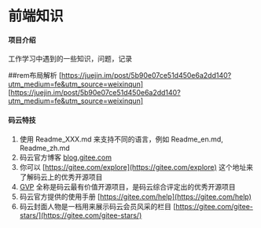 # 前端知识

#### 项目介绍
工作学习中遇到的一些知识，问题，记录

##rem布局解析
 [https://juejin.im/post/5b90e07ce51d450e6a2dd140?utm_medium=fe&utm_source=weixinqun] 
 [https://juejin.im/post/5b90e07ce51d450e6a2dd140?utm_medium=fe&utm_source=weixinqun]


#### 码云特技

1. 使用 Readme\_XXX.md 来支持不同的语言，例如 Readme\_en.md, Readme\_zh.md
2. 码云官方博客 [blog.gitee.com](https://blog.gitee.com)
3. 你可以 [https://gitee.com/explore](https://gitee.com/explore) 这个地址来了解码云上的优秀开源项目
4. [GVP](https://gitee.com/gvp) 全称是码云最有价值开源项目，是码云综合评定出的优秀开源项目
5. 码云官方提供的使用手册 [https://gitee.com/help](https://gitee.com/help)
6. 码云封面人物是一档用来展示码云会员风采的栏目 [https://gitee.com/gitee-stars/](https://gitee.com/gitee-stars/)